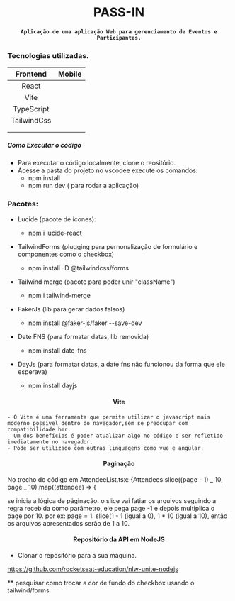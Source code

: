 <h1 align="center">PASS-IN </h1>

<h4 align="center">  
	
	Aplicação de uma aplicação Web para gerenciamento de Eventos e Participantes.

</h4>

### Tecnologias utilizadas.

|  Frontend   | Mobile |
| :---------: | :----: |
|    React    |        |
|    Vite     |        |
| TypeScript  |        |
| TailwindCss |        |
|             |        |
|             |        |

##### Como Executar o código

- Para executar o código localmente, clone o reositório.
- Acesse a pasta do projeto no vscodee execute os comandos:
  - npm install
  - npm run dev ( para rodar a aplicação)

### Pacotes:

- Lucide (pacote de ícones):

  - npm i lucide-react

- TailwindForms (plugging para pernonalização de formulário e componentes como o checkbox)

  - npm install -D @tailwindcss/forms

- Tailwind merge (pacote para poder unir "className")

  - npm i tailwind-merge

- FakerJs (lib para gerar dados falsos)

  - npm install @faker-js/faker --save-dev

- Date FNS (para formatar datas, lib removida)

  - npm install date-fns

- DayJs (para formatar datas, a date fns não funcionou da forma que ele esperava)
  - npm install dayjs

<h4 align="center">  Vite </h4>

    - O Vite é uma ferramenta que permite utilizar o javascript mais moderno possível dentro do navegador,sem se preocupar com compatibilidade hmr.
    - Um dos benefícios é poder atualizar algo no código e ser refletido imediatamente no navegador.
    - Pode ser utilizado com outras linguagens como vue e angular.

<h4 align="center">  Paginação </h4>

No trecho do código em AttendeeList.tsx:
{Attendees.slice((page - 1) _ 10, page _ 10).map((attendee) => {

se inicia a lógica de páginação. o slice vai fatiar os arquivos seguindo a regra recebida como parâmetro, ele pega page -1 e depois multiplica o page por 10.
por ex: page = 1. slice(1 - 1 (igual a 0), 1 \* 10 (igual a 10), então os arquivos apresentados serão de 1 a 10.

<h4 align="center">  Repositório da API em NodeJS </h4>

- Clonar o repositório para a sua máquina.

https://github.com/rocketseat-education/nlw-unite-nodejs

</h4>

\*\* pesquisar como trocar a cor de fundo do checkbox usando o tailwind/forms

